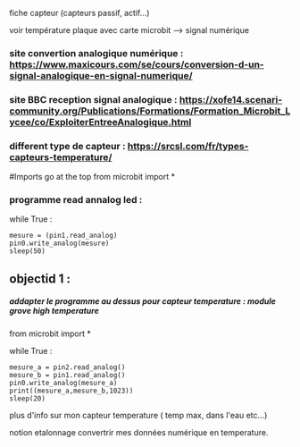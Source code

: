 fiche capteur (capteurs passif, actif...)

voir température plaque avec carte microbit -->  signal numérique

### site convertion analogique numérique :  https://www.maxicours.com/se/cours/conversion-d-un-signal-analogique-en-signal-numerique/

### site BBC reception signal analogique :   https://xofe14.scenari-community.org/Publications/Formations/Formation_Microbit_Lycee/co/ExploiterEntreeAnalogique.html

### different type de capteur : https://srcsl.com/fr/types-capteurs-temperature/

#Imports go at the top
from microbit import *




### programme read annalog led :
while True :
    
    mesure = (pin1.read_analog)
    pin0.write_analog(mesure)
    sleep(50)

## objectid 1 :
##### addapter le programme au dessus pour capteur temperature : module grove high temperature

from microbit import *

while True :
    
    mesure_a = pin2.read_analog()
    mesure_b = pin1.read_analog()
    pin0.write_analog(mesure_a)
    print((mesure_a,mesure_b,1023))
    sleep(20)


plus d'info sur mon capteur temperature ( temp max, dans l'eau etc...)


notion etalonnage convertrir mes données numérique en temperature.
